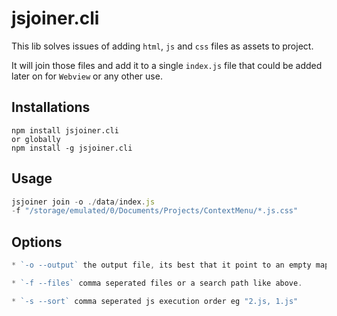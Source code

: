 # jsjoiner.cli

This lib solves issues of adding `html`, `js` and `css` files as assets to project.

It will join those files and add it to a single `index.js` file that could be added later on for `Webview` or any other use.

## Installations
```npm
npm install jsjoiner.cli
or globally
npm install -g jsjoiner.cli
```

## Usage

```js
jsjoiner join -o ./data/index.js
-f "/storage/emulated/0/Documents/Projects/ContextMenu/*.js.css"
```

## Options

```js
* `-o --output` the output file, its best that it point to an empty mapp as it will remove its content that include index.js

* `-f --files` comma seperated files or a search path like above.

* `-s --sort` comma seperated js execution order eg "2.js, 1.js"

```
